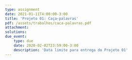 ```yaml
---
type: assignment
date: 2021-01-11T4:00:00-3:00
title: 'Projeto 01: Caça-palavras'
pdf: /assets/trabalhos/caca-palavras.pdf
attachment: 
solutions:
due_event: 
    type: due
    date: 2020-02-02T23:59:00-3:00
    description: 'Data limite para entrega do Projeto 01'
---
```

